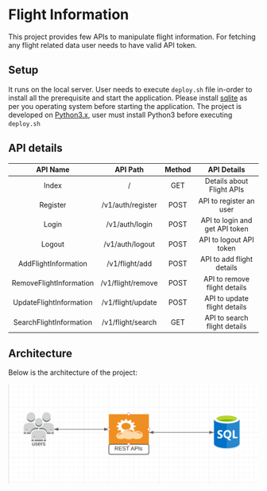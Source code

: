 # Flight Information
This project provides few APIs to manipulate flight information. For fetching any flight related data user needs to have valid API token.

## Setup
It runs on the local server. User needs to execute `deploy.sh` file in-order to install all the prerequisite and start the application. Please install [sqlite](https://www.sqlite.org/download.html) as per you operating system before starting the application.
The project is developed on [Python3.x](https://www.python.org/downloads/), user must install Python3 before executing `deploy.sh`

## API details

| API Name | API Path  | Method  | API Details |
| :-----: | :-: | :-: | :-: |
| Index | / | GET | Details about Flight APIs |
| Register | /v1/auth/register | POST | API to register an user |
| Login | /v1/auth/login | POST | API to login and get API token |
| Logout | /v1/auth/logout | POST | API to logout API token |
| AddFlightInformation | /v1/flight/add | POST | API to add flight details |
| RemoveFlightInformation | /v1/flight/remove | POST | API to remove flight details |
| UpdateFlightInformation | /v1/flight/update | POST | API to update flight details |
| SearchFlightInformation | /v1/flight/search | GET | API to search flight details |

## Architecture
Below is the architecture of the project:

![architecture](architecture.png)
